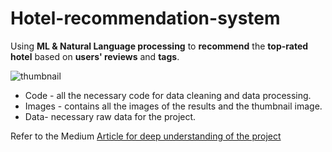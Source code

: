 
# Hotel-recommendation-system

Using **ML &amp; Natural Language processing** to **recommend** the **top-rated hotel** based on **users' reviews** and **tags**.

![thumbnail](https://s3.ap-northeast-1.amazonaws.com/motulaal.io/projectsimages/wallpaper.jpg)


- Code - all the necessary code for data cleaning and data processing.
 - Images - contains all the images of the results and the thumbnail image.
 - Data- necessary raw data for the project.


Refer to the Medium
[Article for deep understanding of the project](https://medium.com/@manishsingh99923/hotel-recommendation-system-with-machine-learning-e2424f144238#991f)

